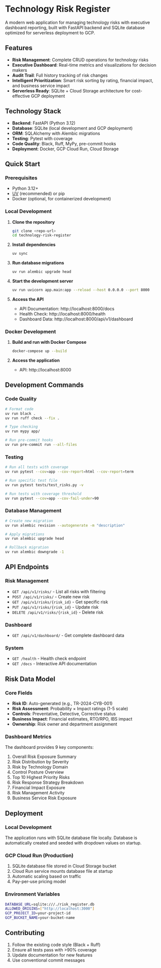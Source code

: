 # Technology Risk Register

A modern web application for managing technology risks with executive dashboard reporting, built with FastAPI backend and SQLite database optimized for serverless deployment to GCP.

## Features

- **Risk Management**: Complete CRUD operations for technology risks
- **Executive Dashboard**: Real-time metrics and visualizations for decision makers
- **Audit Trail**: Full history tracking of risk changes
- **Intelligent Prioritization**: Smart risk sorting by rating, financial impact, and business service impact
- **Serverless Ready**: SQLite + Cloud Storage architecture for cost-effective GCP deployment

## Technology Stack

- **Backend**: FastAPI (Python 3.12)
- **Database**: SQLite (local development and GCP deployment)
- **ORM**: SQLAlchemy with Alembic migrations
- **Testing**: Pytest with coverage
- **Code Quality**: Black, Ruff, MyPy, pre-commit hooks
- **Deployment**: Docker, GCP Cloud Run, Cloud Storage

## Quick Start

### Prerequisites

- Python 3.12+
- [UV](https://docs.astral.sh/uv/) (recommended) or pip
- Docker (optional, for containerized development)

### Local Development

1. **Clone the repository**
   ```bash
   git clone <repo-url>
   cd technology-risk-register
   ```

2. **Install dependencies**
   ```bash
   uv sync
   ```

3. **Run database migrations**
   ```bash
   uv run alembic upgrade head
   ```

4. **Start the development server**
   ```bash
   uv run uvicorn app.main:app --reload --host 0.0.0.0 --port 8000
   ```

5. **Access the API**
   - API Documentation: http://localhost:8000/docs
   - Health Check: http://localhost:8000/health
   - Dashboard Data: http://localhost:8000/api/v1/dashboard

### Docker Development

1. **Build and run with Docker Compose**
   ```bash
   docker-compose up --build
   ```

2. **Access the application**
   - API: http://localhost:8000

## Development Commands

### Code Quality
```bash
# Format code
uv run black .
uv run ruff check --fix .

# Type checking
uv run mypy app/

# Run pre-commit hooks
uv run pre-commit run --all-files
```

### Testing
```bash
# Run all tests with coverage
uv run pytest --cov=app --cov-report=html --cov-report=term

# Run specific test file
uv run pytest tests/test_risks.py -v

# Run tests with coverage threshold
uv run pytest --cov=app --cov-fail-under=90
```

### Database Management
```bash
# Create new migration
uv run alembic revision --autogenerate -m "description"

# Apply migrations
uv run alembic upgrade head

# Rollback migration
uv run alembic downgrade -1
```

## API Endpoints

### Risk Management
- `GET /api/v1/risks/` - List all risks with filtering
- `POST /api/v1/risks/` - Create new risk
- `GET /api/v1/risks/{risk_id}` - Get specific risk
- `PUT /api/v1/risks/{risk_id}` - Update risk
- `DELETE /api/v1/risks/{risk_id}` - Delete risk

### Dashboard
- `GET /api/v1/dashboard/` - Get complete dashboard data

### System
- `GET /health` - Health check endpoint
- `GET /docs` - Interactive API documentation

## Risk Data Model

### Core Fields
- **Risk ID**: Auto-generated (e.g., TR-2024-CYB-001)
- **Risk Assessment**: Probability × Impact ratings (1-5 scale)
- **Controls**: Preventative, Detective, Corrective status
- **Business Impact**: Financial estimates, RTO/RPO, IBS impact
- **Ownership**: Risk owner and department assignment

### Dashboard Metrics
The dashboard provides 9 key components:
1. Overall Risk Exposure Summary
2. Risk Distribution by Severity
3. Risk by Technology Domain
4. Control Posture Overview
5. Top 10 Highest Priority Risks
6. Risk Response Strategy Breakdown
7. Financial Impact Exposure
8. Risk Management Activity
9. Business Service Risk Exposure

## Deployment

### Local Development
The application runs with SQLite database file locally. Database is automatically created and seeded with dropdown values on startup.

### GCP Cloud Run (Production)
1. SQLite database file stored in Cloud Storage bucket
2. Cloud Run service mounts database file at startup
3. Automatic scaling based on traffic
4. Pay-per-use pricing model

### Environment Variables
```bash
DATABASE_URL=sqlite:///./risk_register.db
ALLOWED_ORIGINS=["http://localhost:3000"]
GCP_PROJECT_ID=your-project-id
GCP_BUCKET_NAME=your-bucket-name
```

## Contributing

1. Follow the existing code style (Black + Ruff)
2. Ensure all tests pass with >90% coverage
3. Update documentation for new features
4. Use conventional commit messages

